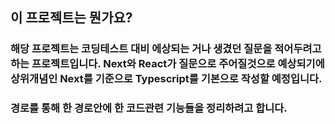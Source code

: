 ## 이 프로젝트는 뭔가요?
### 해당 프로젝트는 코딩테스트 대비 에상되는 거나 생겼던 질문을 적어두려고하는 프로젝트입니다. Next와 React가 질문으로 주어질것으로 예상되기에 상위개념인 Next를 기준으로 Typescript를 기본으로 작성할 예정입니다.
### 경로를 통해 한 경로안에 한 코드관련 기능들을 정리하려고 합니다.
